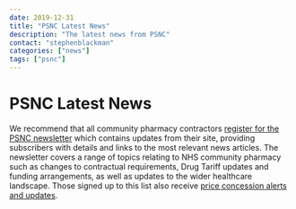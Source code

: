 ```yaml
---
date: 2019-12-31
title: "PSNC Latest News"
description: "The latest news from PSNC"
contact: "stephenblackman"
categories: ["news"]
tags: ["psnc"]
---
```


# PSNC Latest News

We recommend that all community pharmacy contractors [register for the PSNC newsletter](https://psnc.org.uk/latest-news/email-sign-up/) 
which contains updates from their site, providing subscribers with details and links to the most relevant news articles. The newsletter 
covers a range of topics relating to NHS community pharmacy such as changes to contractual requirements, Drug Tariff updates and funding 
arrangements, as well as updates to the wider healthcare landscape. Those signed up to this list also receive [price concession alerts 
and updates](https://psnc.org.uk/dispensing-supply/supply-chain/generic-shortages/).

<script src="//rss.bloople.net/?url=https%3A%2F%2Fpsnc.org.uk%2Ffeed%2F%3Fpost_type%3Dour-latest-news&limit=20&showtitle=false&type=js"></script>
